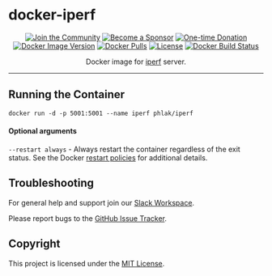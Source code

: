 docker-iperf
============

<p align="center">
    <a href="https://github.com/PHLAK/docker-iperf/discussions"><img src="https://img.shields.io/badge/Join_the-Community-7b16ff.svg?style=for-the-badge" alt="Join the Community"></a>
    <a href="https://github.com/users/PHLAK/sponsorship"><img src="https://img.shields.io/badge/Become_a-Sponsor-cc4195.svg?style=for-the-badge" alt="Become a Sponsor"></a>
    <a href="https://paypal.me/ChrisKankiewicz"><img src="https://img.shields.io/badge/Make_a-Donation-006bb6.svg?style=for-the-badge" alt="One-time Donation"></a>
    <br>
    <a href="https://hub.docker.com/repository/docker/phlak/iperf/tags"><img alt="Docker Image Version" src="https://img.shields.io/docker/v/phlak/iperf?style=flat-square&sort=semver"></a>
    <a href="https://hub.docker.com/repository/docker/phlak/iperf"><img alt="Docker Pulls" src="https://img.shields.io/docker/pulls/phlak/iperf?style=flat-square"></a>
    <a href="https://github.com/PHLAK/docker-iperf/blob/master/LICENSE"><img src="https://img.shields.io/github/license/PHLAK/docker-iperf?style=flat-square" alt="License"></a>
    <a href="https://hub.docker.com/repository/docker/phlak/iperf/builds"><img alt="Docker Build Status" src="https://img.shields.io/docker/build/phlak/iperf?style=flat-square"></a>
</p>

<p align="center">
    Docker image for <a href="https://iperf.fr">iperf</a> server.
</p>

---

Running the Container
---------------------

    docker run -d -p 5001:5001 --name iperf phlak/iperf


#### Optional arguments

`--restart always` - Always restart the container regardless of the exit status. See the Docker
                     [restart policies](https://goo.gl/OI87rA) for additional details.

Troubleshooting
---------------

For general help and support join our [Slack Workspace](https://ln.phlak.net/join-slack).

Please report bugs to the [GitHub Issue Tracker](https://github.com/PHLAK/docker-iperf/issues).

Copyright
---------

This project is licensed under the [MIT License](https://github.com/PHLAK/docker-iperf/blob/master/LICENSE).

